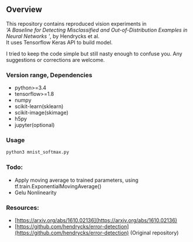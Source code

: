 ## Overview

This repository contains reproduced vision experiments in  
_'A Baseline for Detecting Misclassified and Out-of-Distribution Examples in Neural Networks
'_, by Hendrycks et al.  
It uses Tensorflow Keras API to build model.

I tried to keep the code simple but still nasty enough to confuse you. Any suggestions or corrections are welcome.

### Version range, Dependencies

-   python>=3.4
-   tensorflow>=1.8
-   numpy
-   scikit-learn(sklearn)
-   scikit-image(skimage)
-   h5py
-   jupyter(optional)

### Usage

```bash
python3 mnist_softmax.py
```

### Todo:

-   Apply moving average to trained parameters, using tf.train.ExponentialMovingAverage()
-   Gelu Nonlinearity

### Resources:

-   [https://arxiv.org/abs/1610.02136](https://arxiv.org/abs/1610.02136)
-   [https://github.com/hendrycks/error-detection](https://github.com/hendrycks/error-detection) (Original repository)

